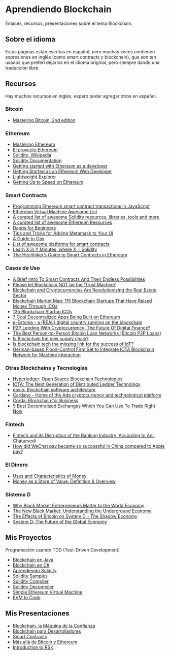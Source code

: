 # Aprendiendo Blockchain

Enlaces, recursos, presentaciones sobre el tema Blockchain.

## Sobre el idioma

Estas páginas están escritas en español, pero muchas veces contienen expresiones en inglés (como smart contracts y
blockchain), que son tan usados que preferí dejarlos en el idioma original, pero siempre dando una
traducción libre.


## Recursos

Hay muchos recursos en inglés, espero poder agregar otros en español.


### Bitcoin

- [Mastering Bitcoin, 2nd edition](https://github.com/bitcoinbook/bitcoinbook)

### Ethereum

- [Mastering Ethereum](https://github.com/ethereumbook/ethereumbook)
- [El proyecto Ethereum](https://ethereum.org/)
- [Solidity, Wikipedia](https://en.wikipedia.org/wiki/Solidity)
- [Solidity Documentation](http://solidity.readthedocs.io/en/develop/)
- [Getting started with Ethereum as a developer](https://medium.com/bcgdv-engineering/getting-started-with-ethereum-as-a-developer-af20d78c49f)
- [Getting Started as an Ethereum Web Developer](https://hackernoon.com/getting-started-as-an-ethereum-web-developer-9a2a4ab47baf)
- [Lightweight Explorer](https://github.com/etherparty/explorer)
- [Getting Up to Speed on Ethereum](https://medium.com/@mattcondon/getting-up-to-speed-on-ethereum-63ed28821bbe)

### Smart Contracts

- [Programming Ethereum smart contract transactions in JavaScript](https://tokenmarket.net/blog/creating-ethereum-smart-contract-transactions-in-client-side-javascript/)
- [Ethereum Virtual Machine Awesome List](https://github.com/pirapira/awesome-ethereum-virtual-machine)
- [A curated list of awesome Solidity resources, libraries, tools and more](https://github.com/bkrem/awesome-solidity)
- [A curated list of awesome Ethereum Resources](http://awesome-ethereum.com/)
- [Dapps for Beginners](https://dappsforbeginners.wordpress.com)
- [Tips and Tricks for Adding Metamask to Your UI](https://hackernoon.com/tips-and-tricks-for-adding-metamask-to-your-ui-32728b437194)
- [A Guide to Gas](https://media.consensys.net/a-guide-to-gas-12b40d03605d)
- [List of awesome platforms for smart contracts](https://github.com/Overtorment/awesome-smart-contracts)
- [Learn X in Y Minutes, where X = Solidity](https://learnxinyminutes.com/docs/solidity/)
- [The Hitchhiker’s Guide to Smart Contracts in Ethereum](https://blog.zeppelin.solutions/the-hitchhikers-guide-to-smart-contracts-in-ethereum-848f08001f05)

### Casos de Uso

- [A Brief Intro To Smart Contracts And Their Endless Possibilities](https://codebrahma.com/brief-intro-smart-contracts-endless-possibilities/)
- [Please let Blockchain NOT be the ‘Trust Machine’](https://medium.com/@goorha/please-let-blockchain-not-be-the-trust-machine-c3195f7468c)
- [Blockchain and Cryptocurrencies Are Revolutionizing the Real Estate Sector](https://altcointoday.com/blockchain-and-cryptocurrencies-are-revolutionizing-the-real-estate/)
- [Blockchain Market Map: 115 Blockchain Startups That Have Raised Money Through ICOs](https://www.cbinsights.com/research/blockchain-ico-tokens-startup-market-map-expert-research/)
- [135 Blockchain Startup ICOs](https://medium.com/@bitrader23/135-blockchain-startup-icos-9095493ea364)
- [7 Cool Decentralized Apps Being Built on Ethereum](https://www.coindesk.com/7-cool-decentralized-apps-built-ethereum/)
- [e-Estonia - a (REAL) digital country running on the blockchain](https://steemkr.com/crypto/@axynos/e-estonia-a-real-digital-country-running-on-the-blockchain)
- [P2P Lending With Cryptocurrency: The Future Of Digital Finance?](http://project64589.tilda.ws/blog/p2p)
- [The Best Person-to-Person Bitcoin Loan Networks (Bitcoin P2P Loans)](https://coinsutra.com/bitcoin-loan-networks/)
- [Is Blockchain the new supply chain?](https://www.bramwithconsulting.co.uk/blockchain-new-supply-chain/)
- [Is blockchain tech the missing link for the success of IoT?](https://thenextweb.com/contributors/2017/09/21/blockchain-tech-missing-link-success-iot/)
- [German-based Flood-Control Firm Set to Integrate IOTA Blockchain Network for Machine Interaction](https://cryptoglobalist.com/2018/09/25/german-based-flood-control-firm-set-to-integrate-iota-blockchain-network-for-machine-interaction/)

### Otras Blockchains y Tecnologías

- [Hyperledger: Open Source Blockchain Technologies](https://www.hyperledger.org/)
- [IOTA: The Next Generation of Distributed Ledger Technology](https://www.iota.org/)
- [eosio: Blockchain software architecture](https://eos.io/)
- [Cardano - Home of the Ada cryptocurrency and technological platform](https://www.cardano.org/en/home/)
- [Corda: Blockchain for Business](https://www.cardano.org/en/home/)
- [9 Best Decentralized Exchanges Which You Can Use To Trade Right Now](https://coinsutra.com/best-decentralized-exchanges-dex/)

### Fintech

- [Fintech and its Disruption of the Banking Industry, According to Anil Chaturvedi](https://hitechchronicle.com/2018/06/fintech-and-disruption-of-banking-industry-anil-chaturvedi/)
- [How did WeChat pay became so successful in China compared to Apple pay?](https://www.quora.com/How-did-WeChat-pay-became-so-successful-in-China-compared-to-Apple-pay)

### El Dinero

- [Uses and Characteristics of Money](https://www.slideshare.net/Geckos/uses-and-characteristics-of-money-presentation)
- [Money as a Store of Value: Definition & Overview](https://study.com/academy/lesson/money-as-a-store-of-value-definition-lesson-quiz.html)

### Sistema D

- [Why Black Market Entrepreneurs Matter to the World Economy](https://www.wired.com/2011/12/mf-neuwirth-qa/)
- [The New Black Market: Understanding the Underground Economy](https://online.pointpark.edu/criminal-justice/underground-economy/)
- [The Effects of Bitcoin on System D – The Shadow Economy](http://coinbrief.net/bitcoin-and-system-d/)
- [System D: The Future of the Global Economy](http://hqinfo.blogspot.com/2011/11/system-d-future-of-global-economy.html)

## Mis Proyectos

Programación usando TDD (Test-Driven Development)

- [Blockchain en Java](https://github.com/ajlopez/BlockchainJ)
- [Blockchain en C#](https://github.com/ajlopez/BlockchainSharp)
- [Aprendiendo Solidity](https://github.com/ajlopez/AprendiendoSolidity)
- [Solidity Samples](https://github.com/ajlopez/SoliditySamples)
- [Solidity Compiler](https://github.com/ajlopez/SolidityCompiler)
- [Solidity Decompiler](https://github.com/ajlopez/Yasold)
- [Simple Ethereum Virtual Machine](https://github.com/ajlopez/simpleevm)
- [EVM to Code](https://github.com/ajlopez/evm2code)

## Mis Presentaciones

- [Blockchain, la Máquina de la Confianza](https://docs.google.com/presentation/d/1lTwEmH__qaJTLcSx1iyUM3VsGEFBJ4zFCssXrpt9j1A)
- [Blockchain para Desarrolladores](https://docs.google.com/presentation/d/1TBwl2aXjYH5lTgqoKVdDb_VAvEjhiNLBc8RNComXup8)
- [Smart Contracts](https://docs.google.com/presentation/d/16dw66tjzUs1bQ5y5rDCQ1MnkZXSfXUiu-cNDMmG9tC4)
- [Más allá de Bitcoin y Ethereum](https://docs.google.com/presentation/d/1DouPDO1LZF2RiESnemmD6OLZ8YbX2Re0Jip4NjELsg4)
- [Introduction to RSK](https://docs.google.com/presentation/d/1f7avYHnTOhLh9WMw6GKpKagltjqNgcwS0rQPlbHcgII)

